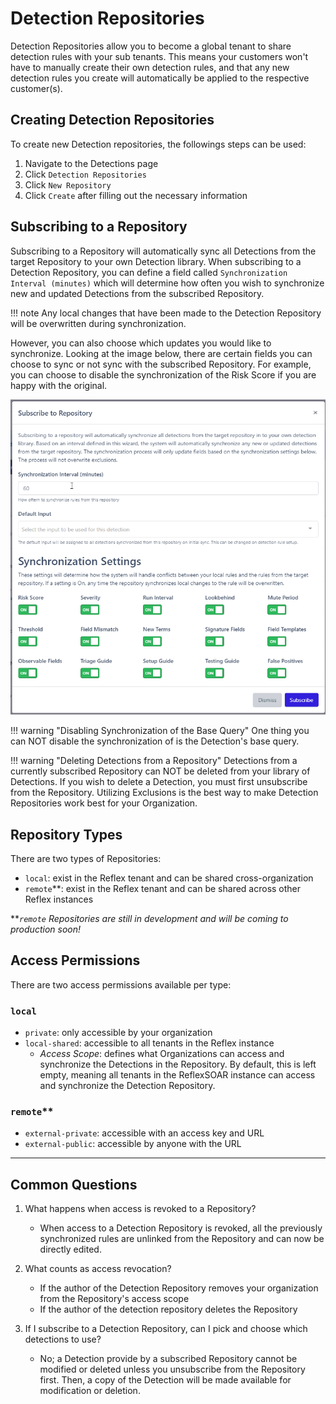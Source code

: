 # Detection Repositories
Detection Repositories allow you to become a global tenant to share detection rules with your sub tenants. This means your customers won't have to manually create their own detection rules, and that any new detection rules you create will automatically be applied to the respective customer(s).

## Creating Detection Repositories
To create new Detection repositories, the followings steps can be used:

1. Navigate to the Detections page
2. Click `Detection Repositories`
3. Click `New Repository`
3. Click `Create` after filling out the necessary information

## Subscribing to a Repository
Subscribing to a Repository will automatically sync all Detections from the target Repository to your own Detection library. When subscribing to a Detection Repository, you can define a field called `Synchronization Interval (minutes)` which will determine how often you wish to synchronize new and updated Detections from the subscribed Repository.

!!! note
    Any local changes that have been made to the Detection Repository will be overwritten during synchronization.

However, you can also choose which updates you would like to synchronize. Looking at the image below, there are certain fields you can choose to sync or not sync with the subscribed Repository. For example, you can choose to disable the synchronization of the Risk Score if you are happy with the original.

![Synchronization settings](../img/sync-settings.png)

!!! warning "Disabling Synchronization of the Base Query"
    One thing you can NOT disable the synchronization of is the Detection's base query. 

!!! warning "Deleting Detections from a Repository"
    Detections from a currently subscribed Repository can NOT be deleted from your library of Detections. If you wish to delete a Detection, you must first unsubscribe from the Repository. Utilizing Exclusions is the best way to make Detection Repositories work best for your Organization.

## Repository Types
There are two types of Repositories:

- `local`: exist in the Reflex tenant and can be shared cross-organization
- `remote`**: exist in the Reflex tenant and can be shared across other Reflex instances

***`remote` Repositories are still in development and will be coming to production soon!*

## Access Permissions
There are two access permissions available per type:

### `local`
* `private`: only accessible by your organization
* `local-shared`: accessible to all tenants in the Reflex instance
    * *Access Scope*: defines what Organizations can access and synchronize the Detections in the Repository. By default, this is left empty, meaning all tenants in the ReflexSOAR instance can access and synchronize the Detection Repository.

### `remote`**
* `external-private`: accessible with an access key and URL
* `external-public`: accessible by anyone with the URL

---

## Common Questions
1. What happens when access is revoked to a Repository?
    * When access to a Detection Repository is revoked, all the previously synchronized rules are unlinked from the Repository and can now be directly edited.

2. What counts as access revocation?
    * If the author of the Detection Repository removes your organization from the Repository's access scope
    * If the author of the detection repository deletes the Repository

3. If I subscribe to a Detection Repository, can I pick and choose which detections to use?
    * No; a Detection provide by a subscribed Repository cannot be modified or deleted unless you unsubscribe from the Repository first. Then, a copy of the Detection will be made available for modification or deletion.
